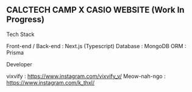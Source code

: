 ## CALCTECH CAMP X CASIO WEBSITE (Work In Progress)

Tech Stack

Front-end / Back-end : Next.js (Typescript)
Database : MongoDB
ORM : Prisma


Developer

vixvify : https://www.instagram.com/vixvify_v/
Meow-nah-ngo : https://www.instagram.com/k_thxl/
